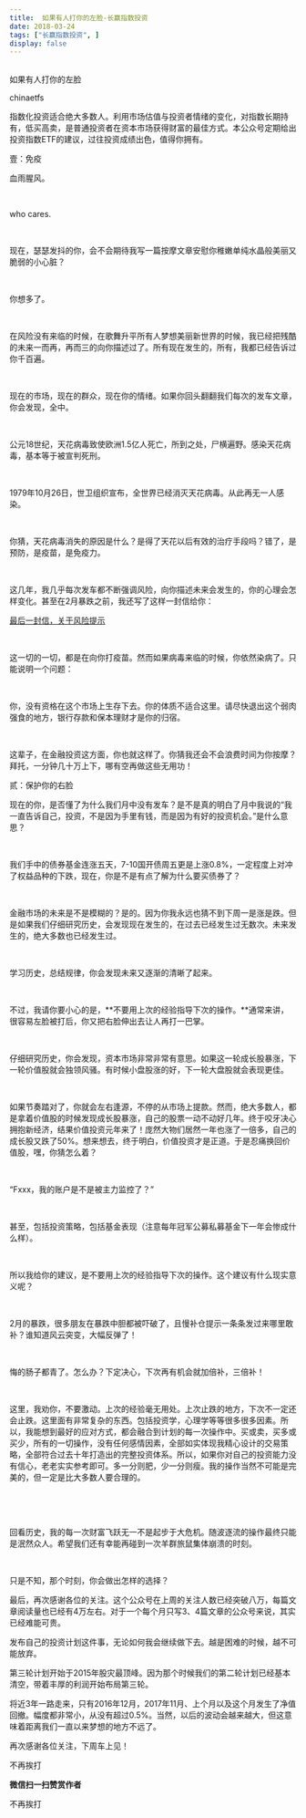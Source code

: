 ```yaml
---
title:  如果有人打你的左脸-长赢指数投资
date: 2018-03-24
tags: ["长赢指数投资", ]
display: false
---
```



## 



如果有人打你的左脸




chinaetfs




指数化投资适合绝大多数人。利用市场估值与投资者情绪的变化，对指数长期持有，低买高卖，是普通投资者在资本市场获得财富的最佳方式。本公众号定期给出投资指数ETF的建议，过往投资成绩出色，值得你拥有。


<mpvoice frameborder="0" class="res_iframe js_editor_audio audio_iframe" src="/cgi-bin/readtemplate?t=tmpl/audio_tmpl&amp;name=Run%20Away%20With%20Me&amp;play_length=05:08" isaac2="1" low_size="581.49" source_size="581.5" high_size="2414.22" name="Run&nbsp;Away&nbsp;With&nbsp;Me" play_length="308000" voice_encode_fileid="MzIwMTIzNDMwNF8yNjUzNDA4NzY4"></mpvoice>





壹：免疫

血雨腥风。

&nbsp;

who cares.

&nbsp;

现在，瑟瑟发抖的你，会不会期待我写一篇按摩文章安慰你稚嫩单纯水晶般美丽又脆弱的小心脏？

&nbsp;

你想多了。

&nbsp;

在风险没有来临的时候，在歌舞升平所有人梦想美丽新世界的时候，我已经把残酷的未来一而再，再而三的向你描述过了。所有现在发生的，所有，我都已经告诉过你千百遍。

&nbsp;

现在的市场，现在的群众，现在你的情绪。如果你回头翻翻我们每次的发车文章，你会发现，全中。

&nbsp;

公元18世纪，天花病毒致使欧洲1.5亿人死亡，所到之处，尸横遍野。感染天花病毒，基本等于被宣判死刑。

&nbsp;

1979年10月26日，世卫组织宣布，全世界已经消灭天花病毒。从此再无一人感染。

&nbsp;

你猜，天花病毒消失的原因是什么？是得了天花以后有效的治疗手段吗？错了，是预防，是疫苗，是免疫力。

&nbsp;

这几年，我几乎每次发车都不断强调风险，向你描述未来会发生的，你的心理会怎样变化。甚至在2月暴跌之前，我还写了这样一封信给你：



[最后一封信，关于风险提示](http://mp.weixin.qq.com/s?__biz=MzIwMTIzNDMwNA==&amp;mid=2653408736&amp;idx=1&amp;sn=aaf18f350c655cdb71b4c62465d331ab&amp;chksm=8d226f0fba55e619775330a11e348636312cdb637488c29bbb8f92a0d5cfbf50977fd1ce0120&amp;scene=21#wechat_redirect)

&nbsp;

这一切的一切，都是在向你打疫苗。然而如果病毒来临的时候，你依然染病了。只能说明一个问题：

&nbsp;

你，没有资格在这个市场上生存下去。你的体质不适合这里。请尽快退出这个弱肉强食的地方，银行存款和保本理财才是你的归宿。

&nbsp;

这辈子，在金融投资这方面，你也就这样了。你猜我还会不会浪费时间为你按摩？拜托，一分钟几十万上下，哪有空再做这些无用功！





贰：保护你的右脸

现在的你，是否懂了为什么我们月中没有发车？是不是真的明白了月中我说的“我一直告诉自己，投资，不是因为手里有钱，而是因为有好的投资机会。”是什么意思？

&nbsp;

我们手中的债券基金连涨五天，7-10国开债周五更是上涨0.8%，一定程度上对冲了权益品种的下跌，现在，你是不是有点了解为什么要买债券了？

&nbsp;

金融市场的未来是不是模糊的？是的。因为你我永远也猜不到下周一是涨是跌。但是如果我们仔细研究历史，会发现现在发生的，在过去已经发生过无数次。未来发生的，绝大多数也已经发生过。

&nbsp;

学习历史，总结规律，你会发现未来又逐渐的清晰了起来。

&nbsp;

不过，我请你要小心的是，**不要用上次的经验指导下次的操作。**通常来讲，很容易左脸被打后，你又把右脸伸出去让人再打一巴掌。

&nbsp;

仔细研究历史，你会发现，资本市场非常非常有意思。如果这一轮成长股暴涨，下一轮价值股就会独领风骚。有时候小盘股涨的好，下一轮大盘股就会表现更佳。

&nbsp;

如果节奏踏对了，你就会左右逢源，不停的从市场上提款。然而，绝大多数人，都是拿着价值股的时候发现成长股暴涨，自己的股票一动不动好几年。终于咬牙决心拥抱新经济，结果价值投资元年来了！庞然大物们居然一年也涨了一倍多，自己的成长股又跌了50%。想来想去，终于明白，价值投资才是正道。于是忍痛换回价值股，嘿，你猜怎么着？

&nbsp;

“Fxxx，我的账户是不是被主力监控了？”

&nbsp;

甚至，包括投资策略，包括基金表现（注意每年冠军公募私募基金下一年会惨成什么样）。

&nbsp;

所以我给你的建议，是不要用上次的经验指导下次的操作。这个建议有什么现实意义呢？

&nbsp;

2月的暴跌，很多朋友在暴跌中胆都被吓破了，且慢补仓提示一条条发过来哪里敢补？谁知道风云突变，大幅反弹了！

&nbsp;

悔的肠子都青了。怎么办？下定决心，下次再有机会就加倍补，三倍补！

&nbsp;

这里，我劝你，不要激动。上次的经验毫无用处。上次止跌的地方，下次不一定还会止跌。这里面有非常复杂的东西。包括投资学，心理学等等很多很多因素。所以，我能想到最好的应对方式，都会融合到计划的每一次操作中。买或卖，买多或买少，所有的一切操作，没有任何感情因素，全部如实体现我精心设计的交易策略，全部符合过去十年打造出的完整投资体系。所以，如果你对自己的投资能力没有信心，老老实实参考即可。多一分则肥，少一分则瘦。我的操作当然不可能是完美的，但一定是比大多数人要合理的。

&nbsp;

&nbsp;

回看历史，我的每一次财富飞跃无一不是起步于大危机。随波逐流的操作最终只能是泯然众人。希望我们还有幸能再碰到一次羊群旅鼠集体崩溃的时刻。

&nbsp;

只是不知，那个时刻，你会做出怎样的选择？



最后，再次感谢各位的关注。这个公众号在上周的关注人数已经突破八万，每篇文章阅读量也已经有4万左右。对于一个每个月只写3、4篇文章的公众号来说，其实已经难能可贵。



发布自己的投资计划这件事，无论如何我会继续做下去。越是困难的时候，越不可能放弃。



第三轮计划开始于2015年股灾最顶峰。因为那个时候我们的第二轮计划已经基本清空，带着丰厚的利润开始布局第三轮。



将近3年一路走来，只有2016年12月，2017年11月、上个月以及这个月发生了净值回撤。幅度都非常小，从没有超过0.5%。当然，以后的波动会越来越大，但这意味着距离我们一直以来梦想的地方不远了。



再次感谢各位关注，下周车上见！









不再挨打


**微信扫一扫赞赏作者**






不再挨打
